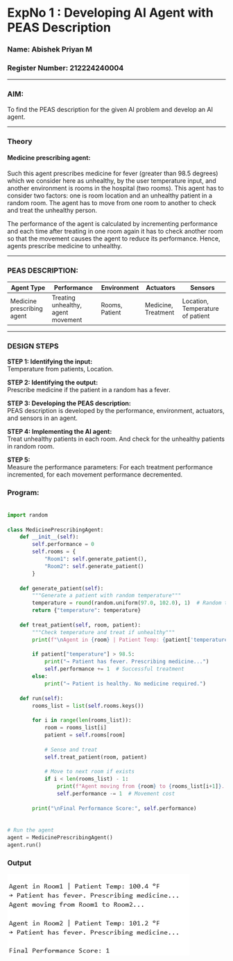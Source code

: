 # ExpNo 1 : Developing AI Agent with PEAS Description  

### Name:   Abishek Priyan M 
### Register Number: 212224240004   

---

### AIM:  
To find the PEAS description for the given AI problem and develop an AI agent.  

---

### Theory  

#### Medicine prescribing agent:  
Such this agent prescribes medicine for fever (greater than 98.5 degrees) which we consider here as unhealthy, by the user temperature input, and another environment is rooms in the hospital (two rooms). This agent has to consider two factors: one is room location and an unhealthy patient in a random room. The agent has to move from one room to another to check and treat the unhealthy person.  

The performance of the agent is calculated by incrementing performance and each time after treating in one room again it has to check another room so that the movement causes the agent to reduce its performance. Hence, agents prescribe medicine to unhealthy.  

---

### PEAS DESCRIPTION:  

| **Agent Type**              | **Performance**                         | **Environment**  | **Actuators**         | **Sensors**                       |
|------------------------------|------------------------------------------|------------------|-----------------------|------------------------------------|
| Medicine prescribing agent   | Treating unhealthy, agent movement      | Rooms, Patient   | Medicine, Treatment   | Location, Temperature of patient   |

---

### DESIGN STEPS  

**STEP 1: Identifying the input:**  
Temperature from patients, Location.  

**STEP 2: Identifying the output:**  
Prescribe medicine if the patient in a random has a fever.  

**STEP 3: Developing the PEAS description:**  
PEAS description is developed by the performance, environment, actuators, and sensors in an agent.  

**STEP 4: Implementing the AI agent:**  
Treat unhealthy patients in each room. And check for the unhealthy patients in random room.  

**STEP 5:**  
Measure the performance parameters: For each treatment performance incremented, for each movement performance decremented.  

### Program:

```py

import random

class MedicinePrescribingAgent:
    def __init__(self):
        self.performance = 0
        self.rooms = {
            "Room1": self.generate_patient(),
            "Room2": self.generate_patient()
        }

    def generate_patient(self):
        """Generate a patient with random temperature"""
        temperature = round(random.uniform(97.0, 102.0), 1)  # Random temp
        return {"temperature": temperature}

    def treat_patient(self, room, patient):
        """Check temperature and treat if unhealthy"""
        print(f"\nAgent in {room} | Patient Temp: {patient['temperature']} °F")

        if patient["temperature"] > 98.5:
            print("→ Patient has fever. Prescribing medicine...")
            self.performance += 1  # Successful treatment
        else:
            print("→ Patient is healthy. No medicine required.")

    def run(self):
        rooms_list = list(self.rooms.keys())

        for i in range(len(rooms_list)):
            room = rooms_list[i]
            patient = self.rooms[room]

            # Sense and treat
            self.treat_patient(room, patient)

            # Move to next room if exists
            if i < len(rooms_list) - 1:
                print(f"Agent moving from {room} to {rooms_list[i+1]}...")
                self.performance -= 1  # Movement cost

        print("\nFinal Performance Score:", self.performance)


# Run the agent
agent = MedicinePrescribingAgent()
agent.run()

```
### Output

![alt text](image.png)